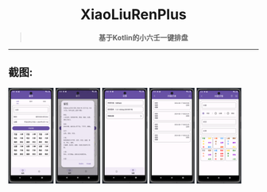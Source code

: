 <div align="center">

<h1>XiaoLiuRenPlus</h1>

> **基于Kotlin的小六壬一键排盘**

</div>

---
## 截图:

<div align="left">
<div>
    <img src="images/image1.png" width="18%" />
    <img src="images/image2.png" width="18%" />
    <img src="images/image3.png" width="18%" />
    <img src="images/image4.png" width="18%" />
    <img src="images/image5.png" width="18%" />
</div>
</div>
